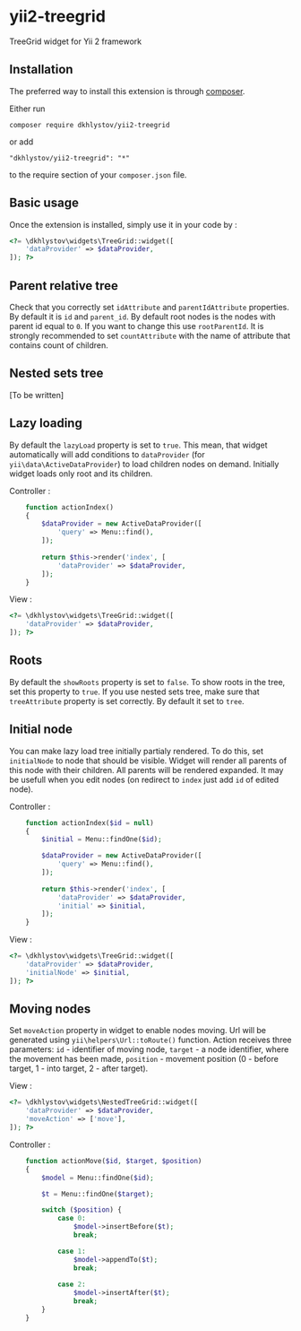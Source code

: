 yii2-treegrid
=============
TreeGrid widget for Yii 2 framework

Installation
------------

The preferred way to install this extension is through [composer](http://getcomposer.org/download/).

Either run

```
composer require dkhlystov/yii2-treegrid
```

or add

```
"dkhlystov/yii2-treegrid": "*"
```

to the require section of your `composer.json` file.


Basic usage
-----

Once the extension is installed, simply use it in your code by  :

```php
<?= \dkhlystov\widgets\TreeGrid::widget([
    'dataProvider' => $dataProvider,
]); ?>
```

Parent relative tree
-----
Check that you correctly set `idAttribute` and `parentIdAttribute` properties. By default it is `id` and `parent_id`.
By default root nodes is the nodes with parent id equal to `0`. If you want to change this use `rootParentId`.
It is strongly recommended to set `countAttribute` with the name of attribute that contains count of children.

Nested sets tree
-----
[To be written]

Lazy loading
-----

By default the `lazyLoad` property is set to `true`. This mean, that widget automatically will add conditions to `dataProvider` (for `yii\data\ActiveDataProvider`) to load children nodes on demand. Initially widget loads only root and its children.

Controller :

```php
    function actionIndex()
    {
        $dataProvider = new ActiveDataProvider([
            'query' => Menu::find(),
        ]);
        
        return $this->render('index', [
            'dataProvider' => $dataProvider,
        ]);
    }
```

View :

```php
<?= \dkhlystov\widgets\TreeGrid::widget([
    'dataProvider' => $dataProvider,
]); ?>
```

Roots
-----
By default the `showRoots` property is set to `false`. To show roots in the tree, set this property to `true`. If you use nested sets tree, make sure that `treeAttribute` property is set correctly. By default it set to `tree`.

Initial node
-----

You can make lazy load tree initially partialy rendered. To do this, set `initialNode` to node that should be visible. Widget will render all parents of this node with their children. All parents will be rendered expanded. It may be usefull when you edit nodes (on redirect to `index` just add `id` of edited node).

Controller :

```php
    function actionIndex($id = null)
    {
        $initial = Menu::findOne($id);

        $dataProvider = new ActiveDataProvider([
            'query' => Menu::find(),
        ]);
        
        return $this->render('index', [
            'dataProvider' => $dataProvider,
            'initial' => $initial,
        ]);
    }
```

View :

```php
<?= \dkhlystov\widgets\TreeGrid::widget([
    'dataProvider' => $dataProvider,
    'initialNode' => $initial,
]); ?>
```

Moving nodes
-----

Set `moveAction` property in widget to enable nodes moving. Url will be generated using `yii\helpers\Url::toRoute()` function. Action receives three parameters: `id` - identifier of moving node, `target` - a node identifier, where the movement has been made, `position` - movement position (0 - before target, 1 - into target, 2 - after target).

View :

```php
<?= \dkhlystov\widgets\NestedTreeGrid::widget([
    'dataProvider' => $dataProvider,
    'moveAction' => ['move'],
]); ?>
```

Controller :

```php
    function actionMove($id, $target, $position)
    {
        $model = Menu::findOne($id);

        $t = Menu::findOne($target);

        switch ($position) {
            case 0:
                $model->insertBefore($t);
                break;

            case 1:
                $model->appendTo($t);
                break;
            
            case 2:
                $model->insertAfter($t);
                break;
        }
    }
```
